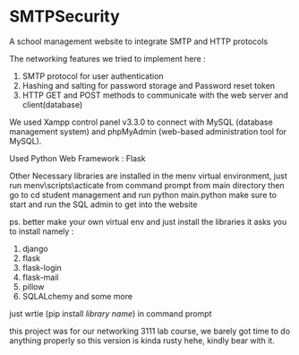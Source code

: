 # SMTPSecurity
A school management website to integrate SMTP and HTTP protocols

The networking features we tried to implement here :
1. SMTP protocol for user authentication
2. Hashing and salting for password storage and Password reset token
3. HTTP GET and POST methods to communicate with the web server and client(database)



We used Xampp control panel v3.3.0 to connect with MySQL (database management system) 
and phpMyAdmin (web-based administration tool for MySQL).

Used Python Web Framework : Flask

Other Necessary libraries are installed in the menv virtual environment, 
just run menv\scripts\acticate from command prompt from main directory
then go to cd student management and run python main.python
make sure to start and run the SQL admin to get into the website

ps. better make your own virtual env and just install the libraries 
it asks you to install namely :
1. django
2. flask
3. flask-login
4. flask-mail
5. pillow 
6. SQLALchemy and some more 

just wrtie (pip install *library name*) in command prompt


this project was for our networking 3111 lab course, we barely got time to do anything properly 
so this version is kinda rusty hehe, kindly bear with it.
